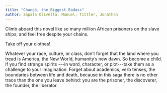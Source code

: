 ```yaml
---
title: "Changó, the Biggest Badass"
author: Zapata Olivella, Manuel; Tittler, Jonathan
---
```

<div data-schema-version="8"><p>Climb aboard this novel like so many million African prisoners on the slave ships; and feel free despite your chains.</p> <p>Take off your clothes!</p> <p>Whatever your race, culture, or class, don’t forget that the land where you tread is America, the New World, humanity’s new dawn. So become a child. If you find strange spirits ---in word, character, or plot---take them as a challenge to your imagination. Forget about academics, verb tenses, the boundaries between life and death, because in this saga there is no other trace than the one you leave behind: you are the prisoner, the discoverer, the founder, the liberator. </p> </div>